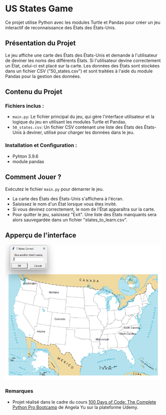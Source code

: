 # US States Game

Ce projet utilise Python avec les modules Turtle et Pandas pour créer un jeu interactif de reconnaissance des États des États-Unis.

## Présentation du Projet

Le jeu affiche une carte des États des États-Unis et demande à l'utilisateur de deviner les noms des différents États. Si l'utilisateur devine correctement un État, celui-ci est placé sur la carte. Les données des États sont stockées dans un fichier CSV ("50_states.csv") et sont traitées à l'aide du module Pandas pour la gestion des données.

## Contenu du Projet

### Fichiers inclus :

- `main.py`: Le fichier principal du jeu, qui gère l'interface utilisateur et la logique du jeu en utilisant les modules Turtle et Pandas.
- `50_states.csv`: Un fichier CSV contenant une liste des États des États-Unis à deviner, utilisé pour charger les données dans le jeu.

### Installation et Configuration :

- Pyhton 3.9.6
- module pandas


## Comment Jouer ?

Exécutez le fichier `main.py` pour démarrer le jeu.

- La carte des États des États-Unis s'affichera à l'écran.
- Saisissez le nom d'un État lorsque vous êtes invité.
- Si vous devinez correctement, le nom de l'État apparaîtra sur la carte.
- Pour quitter le jeu, saisissez "Exit". Une liste des États manquants sera alors sauvegardée dans un fichier "states_to_learn.csv".

## Apperçu de l'interface
![Game Screenshot](/assets/interface.png)

### Remarques
- Projet réalisé dans le cadre du cours [100 Days of Code: The Complete Python Pro Bootcamp](https://www.udemy.com/course/100-days-of-code/) de Angela Yu sur la plateforme Udemy.
